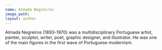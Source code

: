 ```yaml
---
name: Almada Negreiros
image_path:
layout: author
---
```

Almada Negreiros (1893–1970) was a multidisciplinary Portuguese artist, painter, sculptor, writer, poet, graphic designer, and illustrator. He was one of the main figures in the first wave of Portuguese modernism.
